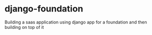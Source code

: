 # django-foundation
Building a saas application using django app for a foundation and then building on top of it
